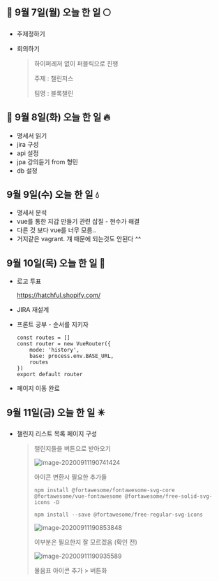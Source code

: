 ## :pig2: 9월 7일(월) 오늘 한 일 :full_moon:

* 주제정하기

* 회의하기

  > 하이퍼레저 없이 퍼블릭으로 진행
  >
  > 주제 : 챌린저스
  >
  > 팀명 : 블록챌린



## :pig2: 9월 8일(화) 오늘 한 일 :fire:

* 명세서 읽기
* jira 구성
* api 설정
* jpa 강의듣기 from 형민
* db 설정



## 9월 9일(수) 오늘 한 일 :droplet:

* 명세서 분석
* vue를 통한 지갑 만들기 관련 삽질 - 현수가 해결
* 다른 것 보다 vue를 너무 모름.. 
* 거지같은 vagrant. 걔 때문에 되는것도 안된다 ^^



## 9월 10일(목) 오늘 한 일 :deciduous_tree:

* 로고 투표

  https://hatchful.shopify.com/

* JIRA 재설계

* 프론트 공부 - 순서를 지키자

  ```
  const routes = []
  const router = new VueRouter({
      mode: 'history',
      base: process.env.BASE_URL,
      routes
  })
  export default router
  ```

* 페이지 이동 완료



## 9월 11일(금) 오늘 한 일 :eight_pointed_black_star:

* 챌린지 리스트 목록 페이지 구성

  > 챌린지들을 버튼으로 받아오기
  >
  > ![image-20200911190741424](C:\Users\multicampus\AppData\Roaming\Typora\typora-user-images\image-20200911190741424.png)
  >
  > 아이콘 변환시 필요한 추가들
  >
  > ```
  > npm install @fortawesome/fontawesome-svg-core @fortawesome/vue-fontawesome @fortawesome/free-solid-svg-icons -D
  > 
  > npm install --save @fortawesome/free-regular-svg-icons
  > ```
  >
  > ![image-20200911190853848](C:\Users\multicampus\AppData\Roaming\Typora\typora-user-images\image-20200911190853848.png)
  >
  > 이부분은 필요한지 잘 모르겠음 (확인 전)
  >
  > ![image-20200911190935589](C:\Users\multicampus\AppData\Roaming\Typora\typora-user-images\image-20200911190935589.png)
  >
  > 물음표 아이콘 추가 > 버튼화

  

